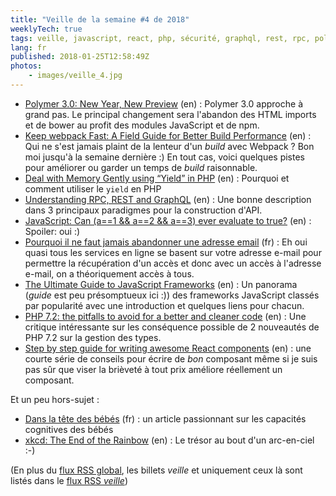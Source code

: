 ```yaml
---
title: "Veille de la semaine #4 de 2018"
weeklyTech: true
tags: veille, javascript, react, php, sécurité, graphql, rest, rpc, polymer, web components
lang: fr
published: 2018-01-25T12:58:49Z
photos:
    - images/veille_4.jpg
---
```

* [Polymer 3.0: New Year, New Preview](https://www.polymer-project.org/blog/2018-01-18-polymer-3-new-preview) (en)&nbsp;: Polymer 3.0 approche à grand pas. Le principal changement sera l'abandon des HTML imports et de bower au profit des modules JavaScript et de npm.
* [Keep webpack Fast: A Field Guide for Better Build Performance](https://slack.engineering/keep-webpack-fast-a-field-guide-for-better-build-performance-f56a5995e8f1) (en)&nbsp;: Qui ne s'est jamais plaint de la lenteur d'un *build* avec Webpack ? Bon moi jusqu'à la semaine dernière :) En tout cas, voici quelques pistes pour améliorer ou garder un temps de *build* raisonnable.
* [Deal with Memory Gently using “Yield” in PHP](https://codeburst.io/use-memory-gently-with-yield-in-php-7e62e2480b8d) (en)&nbsp;: Pourquoi et comment utiliser le `yield` en PHP
* [Understanding RPC, REST and GraphQL](https://blog.apisyouwonthate.com/understanding-rpc-rest-and-graphql-2f959aadebe7) (en)&nbsp;: Une bonne description dans 3 principaux paradigmes pour la construction d'API.
* [JavaScript: Can (a==1 && a==2 && a==3) ever evaluate to true?](https://codeburst.io/javascript-can-a-1-a-2-a-3-ever-evaluate-to-true-aca13ff4462d) (en)&nbsp;: Spoiler: oui :)
* [Pourquoi il ne faut jamais abandonner une adresse email](https://unearaigneeauplafond.fr/consequences-abandon-email/) (fr)&nbsp;: Eh oui quasi tous les services en ligne se basent sur votre adresse e-mail pour permettre la récupération d'un accès et donc avec un accès à l'adresse e-mail, on a théoriquement accès à tous.
* [The Ultimate Guide to JavaScript Frameworks](https://javascriptreport.com/the-ultimate-guide-to-javascript-frameworks/) (en)&nbsp;: Un panorama (*guide* est peu présomptueux ici :)) des frameworks JavaScript classés par popularité avec une introduction et quelques liens pour chacun.
* [PHP 7.2: the pitfalls to avoid for a better and cleaner code](http://web-techno.net/php-7-2-pitfalls/) (en)&nbsp;: Une critique intéressante sur les conséquence possible de 2 nouveautés de PHP 7.2 sur la gestion des types.
* [Step by step guide for writing awesome React components](https://codeburst.io/step-by-step-guide-for-writing-awesome-react-components-210c6def902b) (en)&nbsp;: une courte série de conseils pour écrire de *bon* composant même si je suis pas sûr que viser la brièveté à tout prix améliore réellement un composant.

Et un peu hors-sujet&nbsp;:

* [Dans la tête des bébés](https://lejournal.cnrs.fr/articles/dans-la-tete-des-bebes) (fr)&nbsp;: un article passionnant sur les capacités cognitives des bébés
* [xkcd: The End of the Rainbow](https://xkcd.com/1944/) (en)&nbsp;: Le trésor au bout d'un arc-en-ciel :-)

(En plus du [flux RSS global](/rss.xml), les billets *veille*
et uniquement ceux là sont listés dans le [flux RSS *veille*](/rss/veille.xml))
